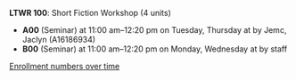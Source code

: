 **LTWR 100**: Short Fiction Workshop (4 units)

- **A00** (Seminar) at 11:00 am–12:20 pm on Tuesday, Thursday at   by Jemc, Jaclyn (A16186934)
- **B00** (Seminar) at 11:00 am–12:20 pm on Monday, Wednesday at   by staff

[Enrollment numbers over time](./LTWR100.tsv)
